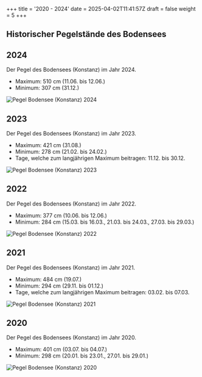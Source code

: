 +++
title = '2020 - 2024'
date = 2025-04-02T11:41:57Z
draft = false
weight = 5
+++

## Historischer Pegelstände des Bodensees

## 2024

Der Pegel des Bodensees (Konstanz) im Jahr 2024.

- Maximum: 510 cm (11.06. bis 12.06.)
- Minimum: 307 cm (31.12.)

![Pegel Bodensee (Konstanz) 2024](/images/DE/graphs_historic/longterm_DE_2024.png)

## 2023

Der Pegel des Bodensees (Konstanz) im Jahr 2023.

- Maximum: 421 cm (31.08.)
- Minimum: 278 cm (21.02. bis 24.02.)
- Tage, welche zum langjährigen Maximum beitragen: 11.12. bis 30.12.

![Pegel Bodensee (Konstanz) 2023](/images/DE/graphs_historic/longterm_DE_2023.png)

## 2022

Der Pegel des Bodensees (Konstanz) im Jahr 2022.

- Maximum: 377 cm (10.06. bis 12.06.)
- Minimum: 284 cm (15.03. bis 16.03., 21.03. bis 24.03., 27.03. bis 29.03.)

![Pegel Bodensee (Konstanz) 2022](/images/DE/graphs_historic/longterm_DE_2022.png)

## 2021

Der Pegel des Bodensees (Konstanz) im Jahr 2021.

- Maximum: 484 cm (19.07.)
- Minimum: 294 cm (29.11. bis 01.12.)
- Tage, welche zum langjährigen Maximum beitragen: 03.02. bis 07.03.

![Pegel Bodensee (Konstanz) 2021](/images/DE/graphs_historic/longterm_DE_2021.png)

## 2020

Der Pegel des Bodensees (Konstanz) im Jahr 2020.

- Maximum: 401 cm (03.07. bis 04.07.)
- Minimum: 298 cm (20.01. bis 23.01., 27.01. bis 29.01.)

![Pegel Bodensee (Konstanz) 2020](/images/DE/graphs_historic/longterm_DE_2020.png)


